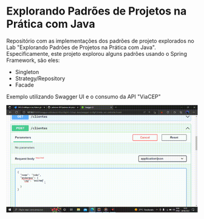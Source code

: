 # Explorando Padrões de Projetos na Prática com Java

Repositório com as implementações dos padrões de projeto explorados no Lab "Explorando Padrões de Projetos na Prática com Java". Especificamente, este projeto explorou alguns padrões usando o Spring Framework, são eles:
- Singleton
- Strategy/Repository
- Facade


Exemplo utilizando Swagger UI e o consumo da API "ViaCEP"

![](https://github.com/peterson-007/padroes-de-projeto-java-lab/blob/master/labsjavapadroes%20(1).gif)
